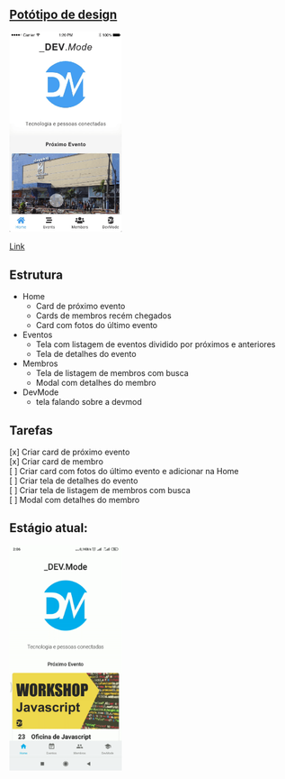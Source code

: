 ## [Potótipo de design](https://xd.adobe.com/view/e50b573b-318c-45cc-60dd-33567e1eea0a-933a/)

<img src="docs/assets/prototipo.gif" width="200em" />

[Link](https://xd.adobe.com/view/e50b573b-318c-45cc-60dd-33567e1eea0a-933a/)

## Estrutura

- Home
  - Card de próximo evento
  - Cards de membros recém chegados
  - Card com fotos do último evento
- Eventos
  - Tela com listagem de eventos dividido por próximos e anteriores
  - Tela de detalhes do evento
- Membros
  - Tela de listagem de membros com busca
  - Modal com detalhes do membro
- DevMode
  - tela falando sobre a devmod

## Tarefas

[x] Criar card de próximo evento  
[x] Criar card de membro  
[ ] Criar card com fotos do último evento e adicionar na Home   
[ ] Criar tela de detalhes do evento  
[ ] Criar tela de listagem de membros com busca  
[ ] Modal com detalhes do membro 

## Estágio atual:

<img src="docs/assets/estagio-atual.gif" width="200em" />
